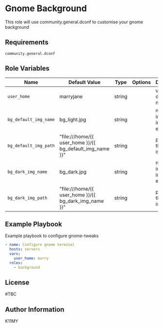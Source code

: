 Gnome Background
=========

This role will use community.general.dconf to customise your gnome background

Requirements
------------

`community.general.dconf`

Role Variables
--------------

| Name           | Default Value | Type  | Options  | Description                       |
| -------------- | ------------- | ----- | -------- |-----------------------------------|
| `user_home` | marryjane | string | | user home directory name |
| `bg_default_img_name` | bg_light.jpg | string | | name of image including extension |
| `bg_default_img_path` | "file:///home/{{ user_home }}/{{ bg_default_img_name }}" | string | | path where the image is stored |
| `bg_dark_img_name` | bg_dark.jpg | string | | name of image including extension |
| `bg_dark_img_path` | "file:///home/{{ user_home }}/{{ bg_dark_img_name }}" | string | | path where the image is stored |

Example Playbook
----------------

Example playbook to configure gnome-tweaks

```yaml
- name: Configure gnome terminal
  hosts: servers
  vars:
    user_home: marry
  roles:
    - background
```

License
-------

#TBC

Author Information
------------------

K11MY